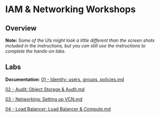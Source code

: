 # IAM & Networking Workshops
 

## Overview


**Note:** *Some of the UIs might look a little different than the screen shots included in the instructions, but you can still use the instructions to complete the hands-on labs.*

## Labs

**Documentation**: [01 - Identity: users, groups, policies.md](https://github.com/jgkwak/learning-library/blob/master/workshops/general/01%20-%20Identity:%20users%2C%20groups%2C%20policies.md)

[02 - Audit: Object Storage & Audit.md](https://github.com/jgkwak/learning-library/blob/master/workshops/general/02%20-%20Audit:%20Object%20Storage%20%26%20Audit.md)

[03 - Networking: Setting up VCN.md](https://github.com/jgkwak/learning-library/blob/master/workshops/general/03%20-%20Networking:%20Setting%20up%20VCN.md)

[04 - Load Balancer: Load Balancer & Compute.md](https://github.com/jgkwak/learning-library/blob/master/workshops/general/04%20-%20Load%20Balancer:%20Load%20Balancer%20%26%20Compute.md)



